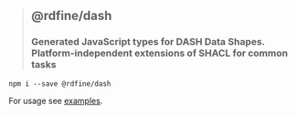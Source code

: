 > ## @rdfine/dash
> ### Generated JavaScript types for DASH Data Shapes. Platform-independent extensions of SHACL for common tasks

```
npm i --save @rdfine/dash
```

For usage see [examples](../../examples).
